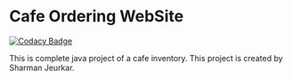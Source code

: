 # Cafe Ordering WebSite

[![Codacy Badge](https://api.codacy.com/project/badge/Grade/b6bee63182e5432e8753d454a4231540)](https://app.codacy.com/gh/SharmanJeurkar/CafeOrderingMachine?utm_source=github.com&utm_medium=referral&utm_content=SharmanJeurkar/CafeOrderingMachine&utm_campaign=Badge_Grade_Settings)
 
 
 

This is complete java project of a cafe inventory. This project is created by Sharman Jeurkar.
